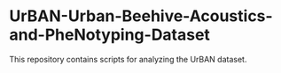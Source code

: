 # UrBAN-Urban-Beehive-Acoustics-and-PheNotyping-Dataset

This repository contains scripts for analyzing the UrBAN dataset.

